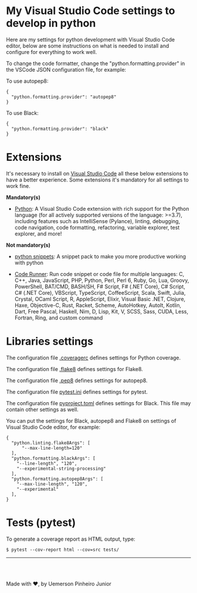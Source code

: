 # My Visual Studio Code settings to develop in python

Here are my settings for python development with Visual Studio Code editor, below are some instructions on what is needed to install and configure for everything to work well.

To change the code formatter, change the "python.formatting.provider" in the VSCode JSON configuration file, for example:

To use autopep8:

```
{
  "python.formatting.provider": "autopep8"
}
```

To use Black:

```
{
  "python.formatting.provider": "black"
}
```

# Extensions

It's necessary to install on [Visual Studio Code](https://code.visualstudio.com/) all these below extensions to have a better experience. Some extensions it's mandatory for all settings to work fine.

<strong>Mandatory(s)</strong>

- [Python](https://marketplace.visualstudio.com/items?itemName=ms-python.python): A Visual Studio Code extension with rich support for the Python language (for all actively supported versions of the language: >=3.7), including features such as IntelliSense (Pylance), linting, debugging, code navigation, code formatting, refactoring, variable explorer, test explorer, and more!

<strong>Not mandatory(s)</strong>

- [python snippets](https://marketplace.visualstudio.com/items?itemName=frhtylcn.pythonsnippets): A snippet pack to make you more productive working with python

- [Code Runner](https://marketplace.visualstudio.com/items?itemName=formulahendry.code-runner): Run code snippet or code file for multiple languages: C, C++, Java, JavaScript, PHP, Python, Perl, Perl 6, Ruby, Go, Lua, Groovy, PowerShell, BAT/CMD, BASH/SH, F# Script, F# (.NET Core), C# Script, C# (.NET Core), VBScript, TypeScript, CoffeeScript, Scala, Swift, Julia, Crystal, OCaml Script, R, AppleScript, Elixir, Visual Basic .NET, Clojure, Haxe, Objective-C, Rust, Racket, Scheme, AutoHotkey, AutoIt, Kotlin, Dart, Free Pascal, Haskell, Nim, D, Lisp, Kit, V, SCSS, Sass, CUDA, Less, Fortran, Ring, and custom command

# Libraries settings

The configuration file [.coveragerc](.coveragerc) defines settings for Python coverage.

The configuration file [.flake8](.flake8) defines settings for Flake8.

The configuration file [.pep8](.pep8) defines settings for autopep8.

The configuration file [pytest.ini](pytest.ini) defines settings for pytest.

The configuration file [pyproject.toml](pyproject.toml) defines settings for Black. This file may contain other settings as well.

You can put the settings for Black, autopep8 and Flake8 on settings of Visual Studio Code editor, for example:

```
{
  "python.linting.flake8Args": [
      "--max-line-length=120"
  ],
  "python.formatting.blackArgs": [
    "--line-length", "120",
    "--experimental-string-processing"
  ],
  "python.formatting.autopep8Args": [
    "--max-line-length", "120",
    "--experimental"
  ],
}
```

# Tests (pytest)

To generate a coverage report as HTML output, type:

```
$ pytest --cov-report html --cov=src tests/
```

<hr>

<br />
<br />

Made with ❤, by Uemerson Pinheiro Junior

